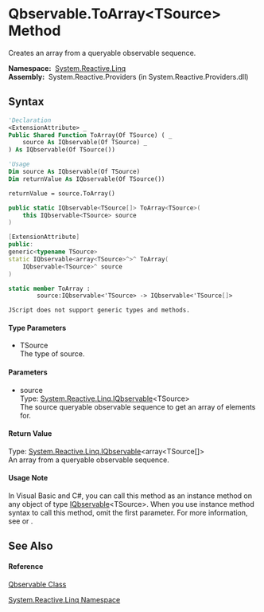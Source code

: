 # Qbservable.ToArray\<TSource\> Method

Creates an array from a queryable observable sequence.

**Namespace:**  [System.Reactive.Linq](System.Reactive.Linq\System.Reactive.Linq.md)  
**Assembly:**  System.Reactive.Providers (in System.Reactive.Providers.dll)

## Syntax

```vb
'Declaration
<ExtensionAttribute> _
Public Shared Function ToArray(Of TSource) ( _
    source As IQbservable(Of TSource) _
) As IQbservable(Of TSource())
```

```vb
'Usage
Dim source As IQbservable(Of TSource)
Dim returnValue As IQbservable(Of TSource())

returnValue = source.ToArray()
```

```csharp
public static IQbservable<TSource[]> ToArray<TSource>(
    this IQbservable<TSource> source
)
```

```c++
[ExtensionAttribute]
public:
generic<typename TSource>
static IQbservable<array<TSource>^>^ ToArray(
    IQbservable<TSource>^ source
)
```

```fsharp
static member ToArray : 
        source:IQbservable<'TSource> -> IQbservable<'TSource[]> 
```

```jscript
JScript does not support generic types and methods.
```

#### Type Parameters

- TSource  
  The type of source.

#### Parameters

- source  
  Type: [System.Reactive.Linq.IQbservable](IQbservable\IQbservable(TSource).md)\<TSource\>  
  The source queryable observable sequence to get an array of elements for.

#### Return Value

Type: [System.Reactive.Linq.IQbservable](IQbservable\IQbservable(TSource).md)\<array\<TSource\[\]\>  
An array from a queryable observable sequence.

#### Usage Note

In Visual Basic and C\#, you can call this method as an instance method on any object of type [IQbservable](IQbservable\IQbservable(TSource).md)\<TSource\>. When you use instance method syntax to call this method, omit the first parameter. For more information, see [](https://msdn.microsoft.com/en-us/library/Bb384936) or [](https://msdn.microsoft.com/en-us/library/Bb383977).

## See Also

#### Reference

[Qbservable Class](Qbservable\Qbservable.md)

[System.Reactive.Linq Namespace](System.Reactive.Linq\System.Reactive.Linq.md)
